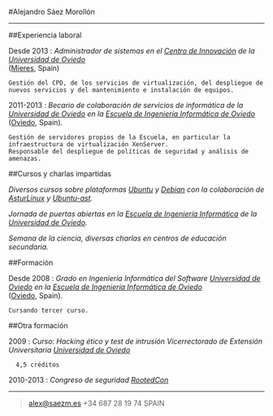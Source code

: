 #Alejandro Sáez Morollón

----

##Experiencia laboral

Desde 2013
:   *Administrador de sistemas en el [Centro de Innovación](https://www.innova.uniovi.es)
      de la [Universidad de Oviedo](http://www.uniovi.es)*  
      ([Mieres](http://osm.org/go/b9u9dXd3U--?layers=H&way=195854530), Spain)

    Gestión del CPD, de los servicios de virtualización, del despliegue de
    nuevos servicios y del mantenimiento e instalación de equipos.  



2011-2013
:   *Becario de colaboración de servicios de informática de la [Universidad de
      Oviedo](http://www.uniovi.es) en la [Escuela de Ingeniería Informática de
      Oviedo](http://www.ingenieriainformatica.uniovi.es)*  
      ([Oviedo](http://osm.org/go/b9vmaPVoDQ-?layers=H&way=10964463), Spain).

    Gestión de servidores propios de la Escuela, en particular la
    infraestructura de virtualización XenServer.
    Responsable del despliegue de políticas de seguridad y análisis de
    amenazas.


##Cursos y charlas impartidas

*Diversos cursos sobre plataformas [Ubuntu]() y [Debian]() con
la colaboración de [AsturLinux](http://asturlinux.org) y
[Ubuntu-ast](http://ubuntu-ast.org).*  

*Jornada de puertas abiertas en la [Escuela de Ingeniería Informática](http://www.ingenieriainformatica.uniovi.es) de la [Universidad de
Oviedo](http://www.uniovi.es).*  

*Semana de la ciencia, diversas charlas en centros de
educación secundaria.*  

##Formación

Desde 2008
:   *Grado en Ingeniería Informática del Software [Universidad de
      Oviedo](http://www.uniovi.es) en la [Escuela de Ingeniería Informática de
      Oviedo](http://www.ingenieriainformatica.uniovi.es)*  
      ([Oviedo](http://osm.org/go/b9vmaPVoDQ-?layers=H&way=10964463), Spain).  

    Cursando tercer curso.

##Otra formación

2009
:   *Curso: Hacking ético y test de intrusión
    Vicerrectorado de Extensión Universitaria
    [Universidad de Oviedo](http://www.uniovi.es)*  

      4,5 créditos

2010-2013
:   *Congreso de seguridad
      [RootedCon](https://www.rootedcon.com)*  

----

> <alex@saezm.es> +34 687 28 19 74 SPAIN
